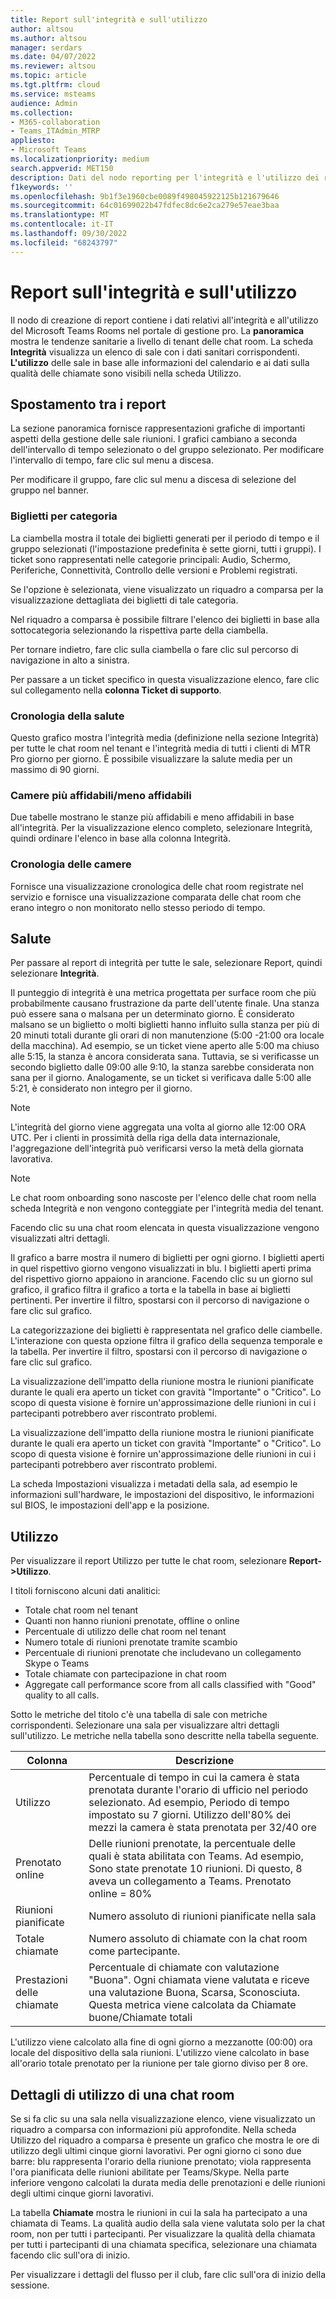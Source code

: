 ```yaml
---
title: Report sull'integrità e sull'utilizzo
author: altsou
ms.author: altsou
manager: serdars
ms.date: 04/07/2022
ms.reviewer: altsou
ms.topic: article
ms.tgt.pltfrm: cloud
ms.service: msteams
audience: Admin
ms.collection:
- M365-collaboration
- Teams_ITAdmin_MTRP
appliesto:
- Microsoft Teams
ms.localizationpriority: medium
search.appverid: MET150
description: Dati del nodo reporting per l'integrità e l'utilizzo dei report
f1keywords: ''
ms.openlocfilehash: 9b1f3e1960cbe0089f498045922125b121679646
ms.sourcegitcommit: 64c01699022b47fdfec8dc6e2ca279e57eae3baa
ms.translationtype: MT
ms.contentlocale: it-IT
ms.lasthandoff: 09/30/2022
ms.locfileid: "68243797"
---
```

# <a name="health-and-usage-reports"></a>Report sull'integrità e sull'utilizzo

Il nodo di creazione di report contiene i dati relativi all'integrità e all'utilizzo del Microsoft Teams Rooms nel portale di gestione pro. La **panoramica** mostra le tendenze sanitarie a livello di tenant delle chat room. La scheda **Integrità** visualizza un elenco di sale con i dati sanitari corrispondenti. **L'utilizzo** delle sale in base alle informazioni del calendario e ai dati sulla qualità delle chiamate sono visibili nella scheda Utilizzo.

## <a name="navigating-reports"></a>Spostamento tra i report

<!--![A screenshot of active tickets bar graph](../media/health-and-usage-002new.png)-->

La sezione panoramica fornisce rappresentazioni grafiche di importanti aspetti della gestione delle sale riunioni. I grafici cambiano a seconda dell'intervallo di tempo selezionato o del gruppo selezionato. Per modificare l'intervallo di tempo, fare clic sul menu a discesa.

<!--!![A screenshot of a menu to choose a day](../media/health-and-usage-004.png)-->

Per modificare il gruppo, fare clic sul menu a discesa di selezione del gruppo nel banner.

<!--!![A screenshot of the banner menu auto-generated](../media/health-and-usage-005.png)-->
### <a name="tickets-by-category"></a>Biglietti per categoria

La ciambella mostra il totale dei biglietti generati per il periodo di tempo e il gruppo selezionati (l'impostazione predefinita è sette giorni, tutti i gruppi). I ticket sono rappresentati nelle categorie principali: Audio, Schermo, Periferiche, Connettività, Controllo delle versioni e Problemi registrati.

<!--!![A screenshot of pie chart tickets by category](../media/health-and-usage-006.png)-->

Se l'opzione è selezionata, viene visualizzato un riquadro a comparsa per la visualizzazione dettagliata dei biglietti di tale categoria.

<!--!![A screenshot of tickets and versioning side by side](../media/health-and-usage-007.png)-->

Nel riquadro a comparsa è possibile filtrare l'elenco dei biglietti in base alla sottocategoria selezionando la rispettiva parte della ciambella. 

<!--!![A screenshot tickets by subcategory automatically generated](../media/health-and-usage-008.png)-->

Per tornare indietro, fare clic sulla ciambella o fare clic sul percorso di navigazione in alto a sinistra.

Per passare a un ticket specifico in questa visualizzazione elenco, fare clic sul collegamento nella **colonna Ticket di supporto**.

<!--### Ticket history

The ticket history graph shows a comparison of incidents assigned to you or Microsoft over the specified time period.

> [!NOTE]
> If a ticket changes owner in a day, whoever owns the assignment for the majority of that day will have the ticket counted towards them. For example, if you assign the ticket to Microsoft early in the day, the ticket counts towards **Assigned to Microsoft** for the day.

<!--![A screen shot of Tickets history by different periods](../media/health-and-usage-009.png)-->

### <a name="health-history"></a>Cronologia della salute

Questo grafico mostra l'integrità media (definizione nella sezione Integrità) per tutte le chat room nel tenant e l'integrità media di tutti i clienti di MTR Pro giorno per giorno. È possibile visualizzare la salute media per un massimo di 90 giorni.

<!--!![A screenshot of rooms health and average health](../media/health-and-usage-010.png)-->

### <a name="most-reliableleast-reliable-rooms"></a>Camere più affidabili/meno affidabili

Due tabelle mostrano le stanze più affidabili e meno affidabili in base all'integrità. Per la visualizzazione elenco completo, selezionare Integrità, quindi ordinare l'elenco in base alla colonna Integrità.

### <a name="rooms-history"></a>Cronologia delle camere

Fornisce una visualizzazione cronologica delle chat room registrate nel servizio e fornisce una visualizzazione comparata delle chat room che erano integro o non monitorato nello stesso periodo di tempo.

## <a name="health"></a>Salute

Per passare al report di integrità per tutte le sale, selezionare Report, quindi selezionare  **Integrità**.

<!--!![A screenshot of a Reports health percentage](../media/health-and-usage-001.png)-->

Il punteggio di integrità è una metrica progettata per surface room che più probabilmente causano frustrazione da parte dell'utente finale. Una stanza può essere sana o malsana per un determinato giorno. È considerato malsano se un biglietto o molti biglietti hanno influito sulla stanza per più di 20 minuti totali durante gli orari di non manutenzione (5:00 -21:00 ora locale della macchina). Ad esempio, se un ticket viene aperto alle 5:00 ma chiuso alle 5:15, la stanza è ancora considerata sana. Tuttavia, se si verificasse un secondo biglietto dalle 09:00 alle 9:10, la stanza sarebbe considerata non sana per il giorno. Analogamente, se un ticket si verificava dalle 5:00 alle 5:21, è considerato non integro per il giorno.

> [!NOTE]
> L'integrità del giorno viene aggregata una volta al giorno alle 12:00 ORA UTC. Per i clienti in prossimità della riga della data internazionale, l'aggregazione dell'integrità può verificarsi verso la metà della giornata lavorativa.

> [!NOTE]
> Le chat room onboarding sono nascoste per l'elenco delle chat room nella scheda Integrità e non vengono conteggiate per l'integrità media del tenant.

Facendo clic su una chat room elencata in questa visualizzazione vengono visualizzati altri dettagli.

Il grafico a barre mostra il numero di biglietti per ogni giorno. I biglietti aperti in quel rispettivo giorno vengono visualizzati in blu. I biglietti aperti prima del rispettivo giorno appaiono in arancione. Facendo clic su un giorno sul grafico, il grafico filtra il grafico a torta e la tabella in base ai biglietti pertinenti. Per invertire il filtro, spostarsi con il percorso di navigazione o fare clic sul grafico.

La categorizzazione dei biglietti è rappresentata nel grafico delle ciambelle. L'interazione con questa opzione filtra il grafico della sequenza temporale e la tabella. Per invertire il filtro, spostarsi con il percorso di navigazione o fare clic sul grafico.

<!--!![A screenshot of a Reports health bar graph](../media/health-and-usage-014.png)-->

La visualizzazione dell'impatto della riunione mostra le riunioni pianificate durante le quali era aperto un ticket con gravità "Importante" o "Critico". Lo scopo di questa visione è fornire un'approssimazione delle riunioni in cui i partecipanti potrebbero aver riscontrato problemi.

La visualizzazione dell'impatto della riunione mostra le riunioni pianificate durante le quali era aperto un ticket con gravità "Importante" o "Critico". Lo scopo di questa visione è fornire un'approssimazione delle riunioni in cui i partecipanti potrebbero aver riscontrato problemi.

<!--![A screenshot of a Reports meeting impact](../media/health-and-usage-015.png)-->

La scheda Impostazioni visualizza i metadati della sala, ad esempio le informazioni sull'hardware, le impostazioni del dispositivo, le informazioni sul BIOS, le impostazioni dell'app e la posizione.

## <a name="usage"></a>Utilizzo

Per visualizzare il report Utilizzo per tutte le chat room, selezionare **Report->Utilizzo**.

<!--!![A screenshot of all rooms' usage by health](../media/health-and-usage-011.png)-->

I titoli forniscono alcuni dati analitici:

- Totale chat room nel tenant
- Quanti non hanno riunioni prenotate, offline o online
- Percentuale di utilizzo delle chat room nel tenant
- Numero totale di riunioni prenotate tramite scambio
- Percentuale di riunioni prenotate che includevano un collegamento Skype o Teams
- Totale chiamate con partecipazione in chat room
- Aggregate call performance score from all calls classified with "Good" quality to all calls. 

Sotto le metriche del titolo c'è una tabella di sale con metriche corrispondenti. Selezionare una sala per visualizzare altri dettagli sull'utilizzo. Le metriche nella tabella sono descritte nella tabella seguente.

|Colonna|Descrizione|
|---|---|
|Utilizzo|Percentuale di tempo in cui la camera è stata prenotata durante l'orario di ufficio nel periodo selezionato. Ad esempio, Periodo di tempo impostato su 7 giorni. Utilizzo dell'80% dei mezzi la camera è stata prenotata per 32/40 ore|
|Prenotato online|Delle riunioni prenotate, la percentuale delle quali è stata abilitata con Teams. Ad esempio, Sono state prenotate 10 riunioni. Di questo, 8 aveva un collegamento a Teams. Prenotato online = 80%|
|Riunioni pianificate|Numero assoluto di riunioni pianificate nella sala|
|Totale chiamate|Numero assoluto di chiamate con la chat room come partecipante.|
Prestazioni delle chiamate|Percentuale di chiamate con valutazione "Buona". Ogni chiamata viene valutata e riceve una valutazione Buona, Scarsa, Sconosciuta. Questa metrica viene calcolata da Chiamate buone/Chiamate totali|

L'utilizzo viene calcolato alla fine di ogni giorno a mezzanotte (00:00) ora locale del dispositivo della sala riunioni. L'utilizzo viene calcolato in base all'orario totale prenotato per la riunione per tale giorno diviso per 8 ore.

## <a name="usage-details-of-a-room"></a>Dettagli di utilizzo di una chat room

Se si fa clic su una sala nella visualizzazione elenco, viene visualizzato un riquadro a comparsa con informazioni più approfondite. Nella scheda Utilizzo del riquadro a comparsa è presente un grafico che mostra le ore di utilizzo degli ultimi cinque giorni lavorativi. Per ogni giorno ci sono due barre: blu rappresenta l'orario della riunione prenotato; viola rappresenta l'ora pianificata delle riunioni abilitate per Teams/Skype. Nella parte inferiore vengono calcolati la durata media delle prenotazioni e delle riunioni degli ultimi cinque giorni lavorativi.

<!--![A screenshot of utilization by hours per day](../media/health-and-usage-012.png)-->

La tabella **Chiamate** mostra le riunioni in cui la sala ha partecipato a una chiamata di Teams. La qualità audio della sala viene valutata solo per la chat room, non per tutti i partecipanti. Per visualizzare la qualità della chiamata per tutti i partecipanti di una chiamata specifica, selezionare una chiamata facendo clic sull'ora di inizio.

<!--!![A screenshot of room audio quality](../media/health-and-usage-016.png)-->

Per visualizzare i dettagli del flusso per il club, fare clic sull'ora di inizio della sessione.

